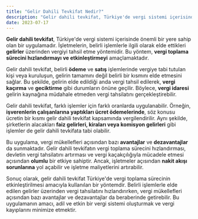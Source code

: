 ```yaml
---
title: "Gelir Dahili Tevkifat Nedir?"
description: "Gelir dahili tevkifat, Türkiye'de vergi sistemi içerisinde önemli bir yere sahip olan bir uygulamadır."
date: 2023-07-17
---
```


**Gelir dahili tevkifat**, Türkiye'de vergi sistemi içerisinde önemli bir yere sahip olan bir uygulamadır. İşletmelerin,
belirli işlemlerle ilgili olarak elde ettikleri **gelirler** üzerinden vergiyi tahsil etme yöntemidir. Bu yöntem,
**vergi toplama sürecini hızlandırmayı ve etkinleştirmeyi** amaçlamaktadır.

Gelir dahili tevkifat, belirli **ödeme** ve **satış** işlemlerinde vergiye tabi tutulan kişi veya kuruluşun, gelirin
tamamını değil belirli bir kısmını elde etmesini sağlar. Bu şekilde, gelirin elde edildiği anda vergi tahsil edilerek,
**vergi kaçırma** ve **geciktirme** gibi durumların önüne geçilir. Böylece, **vergi idaresi** gelirin kaynağına müdahale
etmeden vergi tahsilatını gerçekleştirebilir.

Gelir dahili tevkifat, farklı işlemler için farklı oranlarda uygulanabilir. Örneğin, **işverenlerin çalışanlarına
yaptıkları ücret ödemelerinde**, söz konusu ücretin bir kısmı gelir dahili tevkifat kapsamında vergilendirilir. Aynı
şekilde, şirketlerin alacakları **faiz gelirleri, kiraları veya komisyon gelirleri** gibi işlemler de gelir dahili
tevkifata tabi olabilir.

Bu uygulama, vergi mükellefleri açısından bazı **avantajlar** ve **dezavantajlar** da sunmaktadır. Gelir dahili
tevkifatın vergi toplama sürecini hızlandırması, devletin vergi tahsilatını artırması ve vergi kaçakçılığıyla mücadele
etmesi açısından **olumlu** bir etkiye sahiptir. Ancak, işletmeler açısından **nakit akışı sorunlarına** yol açabilir ve
işletme maliyetlerini artırabilir.

Sonuç olarak, gelir dahili tevkifat Türkiye'de vergi toplama sürecinin etkinleştirilmesi amacıyla kullanılan bir
yöntemdir. Belirli işlemlerle elde edilen gelirler üzerinden vergi tahsilatını hızlandırırken, vergi mükellefleri
açısından bazı avantajlar ve dezavantajlar da beraberinde getirebilir. Bu uygulamanın amacı, adil ve etkin bir vergi
sistemi oluşturmak ve vergi kayıplarını minimize etmektir.
